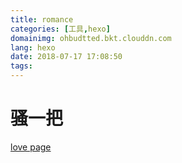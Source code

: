 ```yaml
---
title: romance
categories: [工具,hexo]
domainimg: ohbudtted.bkt.clouddn.com
lang: hexo
date: 2018-07-17 17:08:50
tags:
---
```

# 骚一把 
<a href="/self/love/index.html" target="_blank">love page</a>